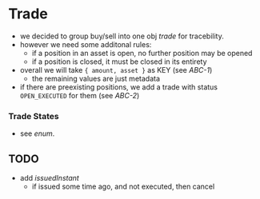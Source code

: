 # Trade

* we decided to group buy/sell into one obj _trade_ for tracebility.
* however we need some additonal rules:
    * if a position in an asset is open, no further position may be opened
    * if a position is closed, it must be closed in its entirety
* overall we will take `{ amount, asset }` as KEY (see _ABC-1_)
    * the remaining values are just metadata
* if there are preexisting positions, we add a trade with status `OPEN_EXECUTED` for them (see _ABC-2_)



### Trade States

* see _enum_.

[](img/trade-states.svg)




## TODO

* add _issuedInstant_
    * if issued some time ago, and not executed, then cancel
